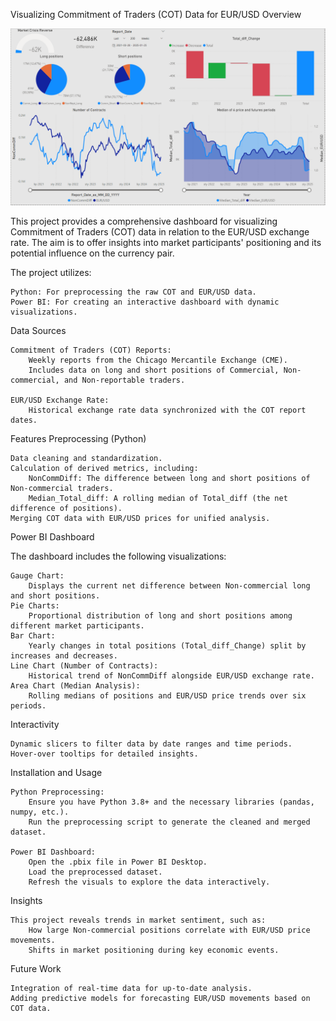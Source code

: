 Visualizing Commitment of Traders (COT) Data for EUR/USD
Overview

![img.png](img.png)

This project provides a comprehensive dashboard for visualizing Commitment of Traders (COT) data in relation to the EUR/USD exchange rate. The aim is to offer insights into market participants' positioning and its potential influence on the currency pair.

The project utilizes:

    Python: For preprocessing the raw COT and EUR/USD data.
    Power BI: For creating an interactive dashboard with dynamic visualizations.

Data Sources

    Commitment of Traders (COT) Reports:
        Weekly reports from the Chicago Mercantile Exchange (CME).
        Includes data on long and short positions of Commercial, Non-commercial, and Non-reportable traders.

    EUR/USD Exchange Rate:
        Historical exchange rate data synchronized with the COT report dates.

Features
Preprocessing (Python)

    Data cleaning and standardization.
    Calculation of derived metrics, including:
        NonCommDiff: The difference between long and short positions of Non-commercial traders.
        Median_Total_diff: A rolling median of Total_diff (the net difference of positions).
    Merging COT data with EUR/USD prices for unified analysis.

Power BI Dashboard

The dashboard includes the following visualizations:

    Gauge Chart:
        Displays the current net difference between Non-commercial long and short positions.
    Pie Charts:
        Proportional distribution of long and short positions among different market participants.
    Bar Chart:
        Yearly changes in total positions (Total_diff_Change) split by increases and decreases.
    Line Chart (Number of Contracts):
        Historical trend of NonCommDiff alongside EUR/USD exchange rate.
    Area Chart (Median Analysis):
        Rolling medians of positions and EUR/USD price trends over six periods.

Interactivity

    Dynamic slicers to filter data by date ranges and time periods.
    Hover-over tooltips for detailed insights.

Installation and Usage

    Python Preprocessing:
        Ensure you have Python 3.8+ and the necessary libraries (pandas, numpy, etc.).
        Run the preprocessing script to generate the cleaned and merged dataset.

    Power BI Dashboard:
        Open the .pbix file in Power BI Desktop.
        Load the preprocessed dataset.
        Refresh the visuals to explore the data interactively.

Insights

    This project reveals trends in market sentiment, such as:
        How large Non-commercial positions correlate with EUR/USD price movements.
        Shifts in market positioning during key economic events.

Future Work

    Integration of real-time data for up-to-date analysis.
    Adding predictive models for forecasting EUR/USD movements based on COT data.


